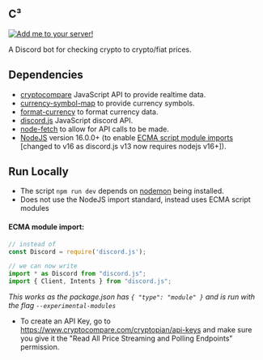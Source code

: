 ## C³  
[![Add me to your server!](https://badgen.net/badge/add%20me/to%20your%20server!/F2A900)](https://discord.com/api/oauth2/authorize?client_id=827663203298312203&permissions=0&scope=bot)

A Discord bot for checking crypto to crypto/fiat prices.



Dependencies
-------

- [cryptocompare](https://github.com/ExodusMovement/cryptocompare) JavaScript API to provide realtime data.
- [currency-symbol-map](https://www.npmjs.com/package/currency-symbol-map) to provide currency symbols.
- [format-currency](https://github.com/ExodusMovement/format-currency) to format currency data.
- [discord.js](https://discord.js.org/#/) JavaScript discord API.
- [node-fetch](https://github.com/node-fetch/node-fetch) to allow for API calls to be made.
- [NodeJS](https://nodejs.org/en/) version 16.0.0+ (to enable [ECMA script module imports](#ecma-module-import) \[changed to v16 as discord.js v13 now requires nodejs v16+]).

Run Locally
-------

- The script `npm run dev` depends on [nodemon](https://www.npmjs.com/package/nodemon) being installed. 
- Does not use the NodeJS import standard, instead uses ECMA script modules
#### ECMA module import:
 ```js
 // instead of
 const Discord = require('discord.js');
 
 // we can now write
 import * as Discord from "discord.js"; 
 import { Client, Intents } from "discord.js";
 ```
 _This works as the package.json has `{ "type": "module" }` and is run with the flag `--experimental-modules`_
 
- To create an API Key, go to https://www.cryptocompare.com/cryptopian/api-keys and make sure you give it the "Read All Price Streaming and Polling Endpoints" permission.
